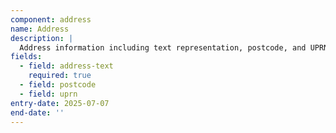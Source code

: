 ```yaml
---
component: address
name: Address
description: |
  Address information including text representation, postcode, and UPRN
fields:
  - field: address-text
    required: true
  - field: postcode
  - field: uprn
entry-date: 2025-07-07
end-date: ''
---
```

